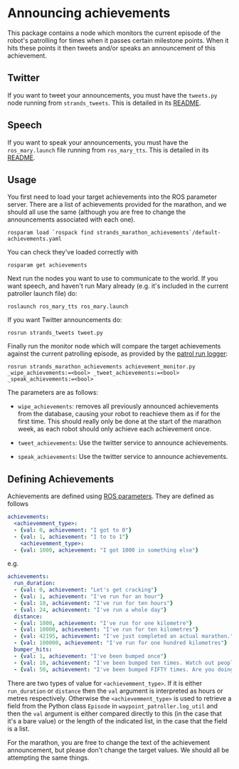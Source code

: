 # Announcing achievements

This package contains a node which monitors the current episode of the robot's patrolling for times when it passes certain milestone points. When it hits these points it then tweets and/or speaks an announcement of this achievement.

## Twitter

If you want to tweet your announcements, you must have the `tweets.py` node running from `strands_tweets`. This is detailed in its [README](https://github.com/strands-project/strands_utils/blob/master/strands_tweets/README.md).

## Speech

If you want to speak your announcements, you must have the `ros_mary.launch` file running from `ros_mary_tts`. This is detailed in its [README](https://github.com/strands-project/strands_hri/blob/master/ros_mary_tts/README.md).

## Usage

You first need to load your target achievements into the ROS parameter server. There are a list of achievements provided for the marathon, and we should all use the same (although you are free to change the announcements associated with each one).
```
rosparam load `rospack find strands_marathon_achievements`/default-achievements.yaml
```
You can check they've loaded correctly with
```
rosparam get achievements
```

Next run the nodes you want to use to communicate to the world. If you want speech, and haven't run Mary already (e.g. it's included in the current patroller launch file) do:
```
roslaunch ros_mary_tts ros_mary.launch
```
If you want Twitter announcements do:
```
rosrun strands_tweets tweet.py
```
Finally run the monitor node which will compare the target achievements against the current patrolling episode, as provided by the [patrol run logger](https://github.com/strands-project/autonomous_patrolling/wiki/Patrol-Run-Logs):
```
rosrun strands_marathon_achievements achievement_monitor.py  _wipe_achievements:=<bool> _tweet_achievements:=<bool> _speak_achievements:=<bool>
```
The parameters are as follows:

 - `wipe_achievements`: removes all previously announced achievements from the database, causing your robot to reachieve them as if for the first time. This should really only be done at the start of the marathon week, as each robot should only achieve each achievement once.

- `tweet_achievements`: Use the twitter service to announce achievements.

- `speak_achievements`: Use the twitter service to announce achievements.


## Defining Achievements

Achievements are defined using [ROS parameters](http://wiki.ros.org/Parameter%20Server). They are defined as follows
```yaml
achievements:
  <achievemment_type>: 
  - {val: 0, achievement: "I got to 0"}
  - {val: 1, achievement: "I to to 1"}
    <achievemment_type>: 
  - {val: 1000, achievement: "I got 1000 in something else"}
```
e.g.
```yaml
achievements:
  run_duration: 
  - {val: 0, achievement: "Let's get cracking"}
  - {val: 1, achievement: "I've run for an hour"}
  - {val: 10, achievement: "I've run for ten hours"}
  - {val: 24, achievement: "I've run a whole day"}
  distance:
  - {val: 1000, achievement: "I've run for one kilometre"}
  - {val: 10000, achievement: "I've run for ten kilometres"}
  - {val: 42195, achievement: "I've just completed an actual marathon."}
  - {val: 100000, achievement: "I've run for one hundred kilometres"}
  bumper_hits:
  - {val: 1, achievement: "I've been bumped once"}
  - {val: 10, achievement: "I've been bumped ten times. Watch out people"}
  - {val: 50, achievement: "I've been bumped FIFTY times. Are you doing this on purpose"}
```
There are two types of value for `<achievemment_type>`. If it is either `run_duration` or `distance` then the `val` argument is interpreted as hours or metres respectively. Otherwise the `<achievemment_type>` is used to retrieve a field from the Python class `Episode` in `waypoint_patroller.log_util` and then the `val` argument is either compared directly to this (in the case that it's a bare value) or the length of the indicated list, in the case that the field is a list.

For the marathon, you are free to change the text of the achievement announcement, but please don't change the target values. We should all be attempting the same things.

